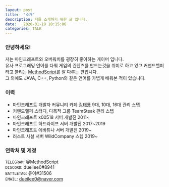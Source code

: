 ```yaml
---
layout: post
title:  "소개"
description: 저를 소개하기 위한 글 입니다.
date:   2020-01-19 10:15:06
categories: TALK
---
```


### 안녕하세요!
저는 마인크래프트와 오버워치를 굉장히 좋아하는 게이머 입니다.  
유사 프로그래밍 언어를 다뤄 게임의 컨텐츠를 만드는것을 취미로 하고 있고 커맨드헬퍼라고 불리는 [MethodScript](https://methodscript.com/)를 잘 다루는 편입니다.  
그 외에도 JAVA, C++, Python와 같은 언어를 가볍게 배워본 적이 있습니다.

### 이력
- 마인크래프트 개발자 커뮤니티 카페 [김태룡](https://cafe.naver.com/goldbigdragon) 9대, 10대, 16대 관리 스텝
- 커맨드헬퍼 스터디, 다목적 그룹 TeamSteak 관리 스텝
- 마인크래프트 x00518 서버 개발진 2011~
- 마인크래프트 하드라이프 서버 개발진 2017~2019
- 마인크래프트 에바튜나 서버 개발진 2019~
- 러스트 사설 서버 WildCompany 스텝 2019~

### 연락처 및 계정
`TELEGRAM`: [@MethodScript](http://telegram.me/MethodScript)  
`DISCORD`: dueilee0#8941  
`BATTLETAG`: 듀이#31506  
`EMAIL`: dueilee0@naver.com
